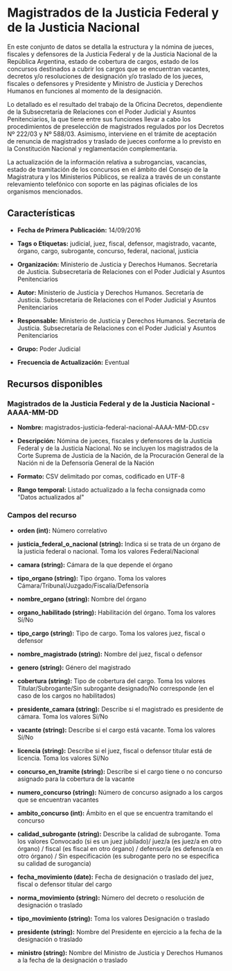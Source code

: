 Magistrados de la Justicia Federal y de la Justicia Nacional
==============================================================================

En este conjunto de datos se detalla la estructura y la nómina de jueces, fiscales y defensores de la Justicia Federal y de la Justicia Nacional de la República Argentina, estado de cobertura de cargos, estado de los concursos destinados a cubrir los cargos que se encuentran vacantes, decretos y/o resoluciones de designación y/o traslado de los jueces, fiscales o defensores y Presidente y Ministro de Justicia y Derechos Humanos en funciones al momento de la designación.

Lo detallado es el resultado del trabajo de la Oficina Decretos, dependiente de la Subsecretaría de Relaciones con el Poder Judicial y Asuntos Penitenciarios, la que tiene entre sus funciones llevar a cabo los procedimientos de preselección de magistrados regulados por los Decretos Nº 222/03 y Nº 588/03. Asimismo, interviene en el trámite de aceptación de renuncia de magistrados y traslado de jueces conforme a lo previsto en la Constitución Nacional y reglamentación complementaria. 

La actualización de la información relativa a subrogancias, vacancias, estado de tramitación de los concursos en el ámbito del Consejo de la Magistratura y los Ministerios Públicos, se realiza a través de un constante relevamiento telefónico con soporte en las páginas oficiales de los organismos mencionados. 


Características
---------------

- **Fecha de Primera Publicación:** 14/09/2016

- **Tags o Etiquetas:** judicial, juez, fiscal, defensor, magistrado, vacante, órgano, cargo, subrogante, concurso, federal, nacional, justicia

- **Organización:** Ministerio de Justicia y Derechos Humanos. Secretaría de Justicia. Subsecretaría de Relaciones con el Poder Judicial y Asuntos Penitenciarios

- **Autor:** Ministerio de Justicia y Derechos Humanos. Secretaría de Justicia. Subsecretaría de Relaciones con el Poder Judicial y Asuntos Penitenciarios

- **Responsable:** Ministerio de Justicia y Derechos Humanos. Secretaría de Justicia. Subsecretaría de Relaciones con el Poder Judicial y Asuntos Penitenciarios

- **Grupo:** Poder Judicial

- **Frecuencia de Actualización:** Eventual

Recursos disponibles
--------------------

### Magistrados de la Justicia Federal y de la Justicia Nacional - AAAA-MM-DD

- **Nombre:** magistrados-justicia-federal-nacional-AAAA-MM-DD.csv

- **Descripción:** Nómina de jueces, fiscales y defensores de la Justicia Federal y de la Justicia Nacional.  No se incluyen los magistrados de la Corte Suprema de Justicia de la Nación, de la Procuración General de la Nación ni de la Defensoría General de la Nación

- **Formato:** CSV delimitado por comas, codificado en UTF-8

- **Rango temporal:** Listado actualizado a la fecha consignada como "Datos actualizados al"

### Campos del recurso

- **orden (int):** Número correlativo

- **justicia_federal_o_nacional (string):** Indica si se trata de un órgano de la justicia federal o nacional. Toma los valores Federal/Nacional

- **camara (string):** Cámara de la que depende el órgano

- **tipo_organo (string):** Tipo órgano. Toma los valores Cámara/Tribunal/Juzgado/Fiscalía/Defensoría

- **nombre_organo (string):** Nombre del órgano

- **organo_habilitado (string):** Habilitación del órgano. Toma los valores Sí/No

- **tipo_cargo (string):** Tipo de cargo. Toma los valores juez, fiscal o defensor

- **nombre_magistrado (string):** Nombre del juez, fiscal o defensor

- **genero (string):** Género del magistrado

- **cobertura (string):** Tipo de cobertura del cargo. Toma los valores Titular/Subrogante/Sin subrogante designado/No corresponde (en el caso de los cargos no habilitados)

- **presidente_camara (string):** Describe si el magistrado es presidente de cámara. Toma los valores Sí/No

- **vacante (string):** Describe si el cargo está vacante. Toma los valores Sí/No

- **licencia (string):** Describe si el juez, fiscal o defensor titular está de licencia. Toma los valores Sí/No

- **concurso_en_tramite (string):** Describe si el cargo tiene o no concurso asignado para la cobertura de la vacante

- **numero_concurso (string):** Número de concurso asignado a los cargos que se encuentran vacantes

- **ambito_concurso (int):** Ámbito en el que se encuentra tramitando el concurso

- **calidad_subrogante (string):** Describe la calidad de subrogante. Toma los valores Convocado (si es un juez jubilado)/ juez/a (es juez/a en otro órgano) / fiscal (es fiscal en otro órgano) / defensor/a (es defensor/a en otro órgano) / Sin especificación (es subrogante pero no se especifica su calidad de surogancia)

- **fecha_movimiento (date):** Fecha de designación o traslado del juez, fiscal o defensor titular del cargo

- **norma_movimiento (string):** Número del decreto o resolución de designación o traslado

- **tipo_movimiento (string):** Toma los valores Designación o traslado

- **presidente (string):** Nombre del Presidente en ejercicio a la fecha de la designación o traslado

- **ministro (string):** Nombre del Ministro de Justicia y Derechos Humanos a la fecha de la designación o traslado

